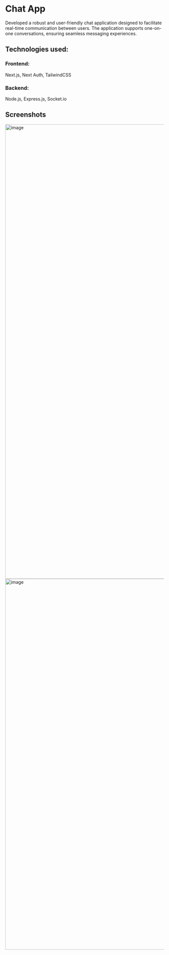 # Chat App

Developed a robust and user-friendly chat application designed to facilitate real-time communication between users. 
The application supports one-on-one conversations, ensuring seamless messaging experiences.

## Technologies used:
### Frontend:
Next.js, Next Auth, TailwindCSS
### Backend:
Node.js, Express.js, Socket.io

## Screenshots
<img width="1440" alt="image" src="https://github.com/user-attachments/assets/8bd26adc-4d98-48a3-92bb-f81e58b94288">

<img width="1175" alt="image" src="https://github.com/user-attachments/assets/0c19f8f4-ad01-4512-87b4-fac9b3e41f60">
